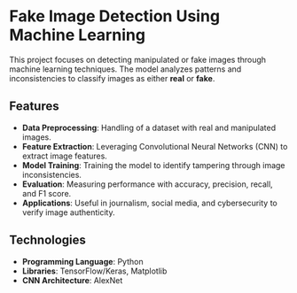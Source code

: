 # Fake Image Detection Using Machine Learning

This project focuses on detecting manipulated or fake images through machine learning techniques. The model analyzes patterns and inconsistencies to classify images as either **real** or **fake**.

## Features
- **Data Preprocessing**: Handling of a dataset with real and manipulated images.
- **Feature Extraction**: Leveraging Convolutional Neural Networks (CNN) to extract image features.
- **Model Training**: Training the model to identify tampering through image inconsistencies.
- **Evaluation**: Measuring performance with accuracy, precision, recall, and F1 score.
- **Applications**: Useful in journalism, social media, and cybersecurity to verify image authenticity.

## Technologies
- **Programming Language**: Python
- **Libraries**: TensorFlow/Keras, Matplotlib
- **CNN Architecture**: AlexNet 

